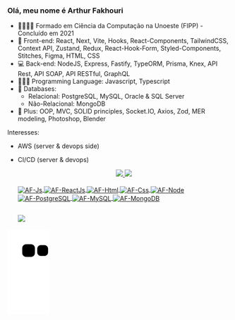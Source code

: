 ### Olá, meu nome é Arthur Fakhouri


- 👨🏻‍🎓📒 Formado em Ciência da Computação na Unoeste (FIPP) - Concluído em 2021
- 🎨 Front-end: React, Next, Vite, Hooks, React-Components, TailwindCSS, Context API, Zustand, Redux, React-Hook-Form, Styled-Components, Stitches, Figma, HTML, CSS
- 💻 Back-end: NodeJS, Express, Fastify, TypeORM, Prisma, Knex, API Rest, API SOAP, API RESTful, GraphQL
- 👨🏻‍💻 Programming Language: Javascript, Typescript
- 🔋 Databases:
  -  Relacional: PostgreSQL, MySQL, Oracle & SQL Server
  -  Não-Relacional: MongoDB
- 🌱 Plus: OOP, MVC, SOLID principles, Socket.IO, Axios, Zod, MER modeling, Photoshop, Blender

Interesses:
- AWS (server & devops side)
- CI/CD (server & devops)
 
  <div align="center">
    <a href="https://github.com/ArthurFakhouri">
    <img height="180em" src="https://github-readme-stats-six-smoky.vercel.app/api?username=ArthurFakhouri&show_icons=true&theme=radical&include_all_commits=true&count_private=true"/>
    <img height="180em" src="https://github-readme-stats-six-smoky.vercel.app/api/top-langs/?username=ArthurFakhouri&layout=compact&langs_count=7&theme=radical"/>
  </div>

  <div style="display: inline_block"><br>
   <img align="center" alt="AF-Js" height="30" width="40" src="https://cdn.jsdelivr.net/gh/devicons/devicon/icons/javascript/javascript-original.svg">
   <img align="center" alt="AF-ReactJs" height="30" width="40" src="https://cdn.jsdelivr.net/gh/devicons/devicon/icons/react/react-original.svg">
   <img align="center" alt="AF-Html" height="30" width="40" src="https://cdn.jsdelivr.net/gh/devicons/devicon/icons/html5/html5-original.svg">
   <img align="center" alt="AF-Css" height="30" width="40" src="https://cdn.jsdelivr.net/gh/devicons/devicon/icons/css3/css3-original.svg">
   <img align="center" alt="AF-Node" height="30" width="40" src="https://cdn.jsdelivr.net/gh/devicons/devicon/icons/nodejs/nodejs-original.svg">
   <img align="center" alt="AF-PostgreSQL" height="30" width="40" src="https://cdn.jsdelivr.net/gh/devicons/devicon/icons/postgresql/postgresql-original.svg">
   <img align="center" alt="AF-MySQL" height="30" width="40" src="https://cdn.jsdelivr.net/gh/devicons/devicon/icons/mysql/mysql-original.svg">
   <img align="center" alt="AF-MongoDB" height="30" width="40" src="https://cdn.jsdelivr.net/gh/devicons/devicon/icons/mongodb/mongodb-original.svg">
  </div>
  
  ##
  
  <div> 
  <a href="https://www.linkedin.com/in/arthur-fakhouri/" target="_blank"><img src="https://img.shields.io/badge/-LinkedIn-%230077B5?style=for-the-badge&logo=linkedin&logoColor=white" target="_blank"></a>
  </div>

![Snake animation](https://github.com/ArthurFakhouri/ArthurFakhouri/blob/output/github-contribution-grid-snake.svg)
